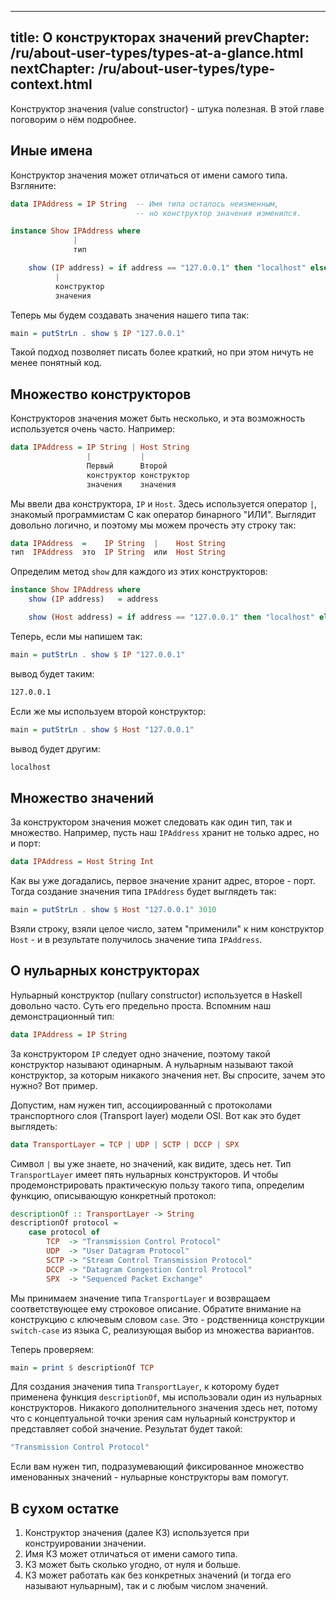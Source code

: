 ----
title: О конструкторах значений
prevChapter: /ru/about-user-types/types-at-a-glance.html
nextChapter: /ru/about-user-types/type-context.html
----

Конструктор значения (value constructor) - штука полезная. В этой главе поговорим о нём подробнее.

## Иные имена

Конструктор значения может отличаться от имени самого типа. Взгляните:

```haskell
data IPAddress = IP String  -- Имя типа осталось неизменным,
                            -- но конструктор значения изменился.

instance Show IPAddress where
              |
              тип

    show (IP address) = if address == "127.0.0.1" then "localhost" else address
          |
          конструктор
          значения
```

Теперь мы будем создавать значения нашего типа так:

```haskell
main = putStrLn . show $ IP "127.0.0.1"
```

Такой подход позволяет писать более краткий, но при этом ничуть не менее понятный код.

## Множество конструкторов

Конструкторов значения может быть несколько, и эта возможность используется очень часто. Например:

```haskell
data IPAddress = IP String | Host String
                 |           |
                 Первый      Второй
                 конструктор конструктор
                 значения    значения
```

Мы ввели два конструктора, `IP` и `Host`. Здесь используется оператор `|`, знакомый программистам C как оператор бинарного "ИЛИ". Выглядит довольно логично, и поэтому мы можем прочесть эту строку так:

```haskell
data IPAddress  =    IP String  |    Host String
тип  IPAddress  это  IP String  или  Host String
```

Определим метод `show` для каждого из этих конструкторов:

```haskell
instance Show IPAddress where
    show (IP address)   = address

    show (Host address) = if address == "127.0.0.1" then "localhost" else address
```

Теперь, если мы напишем так:

```haskell
main = putStrLn . show $ IP "127.0.0.1"
```

вывод будет таким:

```bash
127.0.0.1
```

Если же мы используем второй конструктор:

```haskell
main = putStrLn . show $ Host "127.0.0.1"
```

вывод будет другим:

```haskell
localhost
```

## Множество значений

За конструктором значения может следовать как один тип, так и множество. Например, пусть наш `IPAddress` хранит не только адрес, но и порт:

```haskell
data IPAddress = Host String Int
```

Как вы уже догадались, первое значение хранит адрес, второе - порт. Тогда создание значения типа `IPAddress` будет выглядеть так:

```haskell
main = putStrLn . show $ Host "127.0.0.1" 3010
```

Взяли строку, взяли целое число, затем "применили" к ним конструктор `Host` - и в результате получилось значение типа `IPAddress`.

## О нульарных конструкторах

Нульарный конструктор (nullary constructor) используется в Haskell довольно часто. Суть его предельно проста. Вспомним наш демонстрационный тип:

```haskell
data IPAddress = IP String
```

За конструктором `IP` следует одно значение, поэтому такой конструктор называют одинарным. А нульарным называют такой конструктор, за которым никакого значения нет. Вы спросите, зачем это нужно? Вот пример.

Допустим, нам нужен тип, ассоциированный с протоколами транспортного слоя (Transport layer) модели OSI. Вот как это будет выглядеть:

```haskell
data TransportLayer = TCP | UDP | SCTP | DCCP | SPX
```

Символ `|` вы уже знаете, но значений, как видите, здесь нет. Тип `TransportLayer` имеет пять нульарных конструкторов. И чтобы продемонстрировать практическую пользу такого типа, определим функцию, описывающую конкретный протокол:

```haskell
descriptionOf :: TransportLayer -> String
descriptionOf protocol =
    case protocol of
        TCP  -> "Transmission Control Protocol"
        UDP  -> "User Datagram Protocol"
        SCTP -> "Stream Control Transmission Protocol"
        DCCP -> "Datagram Congestion Control Protocol"
        SPX  -> "Sequenced Packet Exchange"
```

Мы принимаем значение типа `TransportLayer` и возвращаем соответствующее ему строковое описание. Обратите внимание на конструкцию с ключевым словом `case`. Это - родственница конструкции `switch-case` из языка C, реализующая выбор из множества вариантов.

Теперь проверяем:

```haskell
main = print $ descriptionOf TCP
```

Для создания значения типа `TransportLayer`, к которому будет применена функция `descriptionOf`, мы использовали один из нульарных конструкторов. Никакого дополнительного значения здесь нет, потому что с концептуальной точки зрения сам нульарный конструктор и представляет собой значение. Результат будет такой:

```bash
"Transmission Control Protocol"
```

Если вам нужен тип, подразумевающий фиксированное множество именованных значений - нульарные конструкторы вам помогут.

## В сухом остатке

1. Конструктор значения (далее КЗ) используется при конструировании значении.
2. Имя КЗ может отличаться от имени самого типа.
3. КЗ может быть сколько угодно, от нуля и больше.
4. КЗ может работать как без конкретных значений (и тогда его называют нульарным), так и с любым числом значений.

